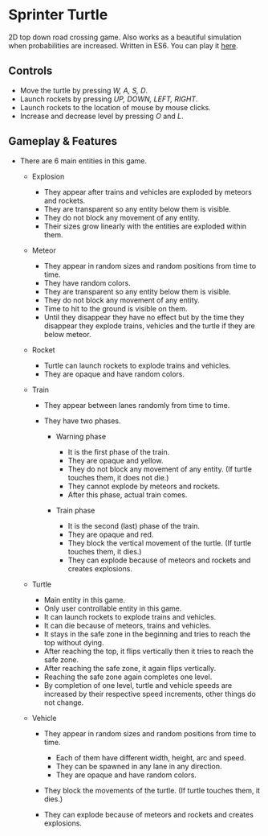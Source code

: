 # Sprinter Turtle

2D top down road crossing game. Also works as a beautiful simulation when probabilities are increased. Written in ES6\. You can play it [here](https://berkerol.github.io/sprinter-turtle/sprinter-turtle.html).

## Controls

- Move the turtle by pressing _W, A, S, D_.
- Launch rockets by pressing _UP, DOWN, LEFT, RIGHT_.
- Launch rockets to the location of mouse by mouse clicks.
- Increase and decrease level by pressing _O_ and _L_.

## Gameplay & Features

- There are 6 main entities in this game.

  - Explosion

    - They appear after trains and vehicles are exploded by meteors and rockets.
    - They are transparent so any entity below them is visible.
    - They do not block any movement of any entity.
    - Their sizes grow linearly with the entities are exploded within them.

  - Meteor

    - They appear in random sizes and random positions from time to time.
    - They have random colors.
    - They are transparent so any entity below them is visible.
    - They do not block any movement of any entity.
    - Time to hit to the ground is visible on them.
    - Until they disappear they have no effect but by the time they disappear they explode trains, vehicles and the turtle if they are below meteor.

  - Rocket

    - Turtle can launch rockets to explode trains and vehicles.
    - They are opaque and have random colors.

  - Train

    - They appear between lanes randomly from time to time.
    - They have two phases.

      - Warning phase

        - It is the first phase of the train.
        - They are opaque and yellow.
        - They do not block any movement of any entity. (If turtle touches them, it does not die.)
        - They cannot explode by meteors and rockets.
        - After this phase, actual train comes.

      - Train phase

        - It is the second (last) phase of the train.
        - They are opaque and red.
        - They block the vertical movement of the turtle. (If turtle touches them, it dies.)
        - They can explode because of meteors and rockets and creates explosions.

  - Turtle

    - Main entity in this game.
    - Only user controllable entity in this game.
    - It can launch rockets to explode trains and vehicles.
    - It can die because of meteors, trains and vehicles.
    - It stays in the safe zone in the beginning and tries to reach the top without dying.
    - After reaching the top, it flips vertically then it tries to reach the safe zone.
    - After reaching the safe zone, it again flips vertically.
    - Reaching the safe zone again completes one level.
    - By completion of one level, turtle and vehicle speeds are increased by their respective speed increments, other things do not change.

  - Vehicle

    - They appear in random sizes and random positions from time to time.

      - Each of them have different width, height, arc and speed.
      - They can be spawned in any lane in any direction.
      - They are opaque and have random colors.

    - They block the movements of the turtle. (If turtle touches them, it dies.)

    - They can explode because of meteors and rockets and creates explosions.
